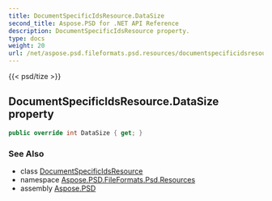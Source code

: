 ```yaml
---
title: DocumentSpecificIdsResource.DataSize
second_title: Aspose.PSD for .NET API Reference
description: DocumentSpecificIdsResource property. 
type: docs
weight: 20
url: /net/aspose.psd.fileformats.psd.resources/documentspecificidsresource/datasize/
---
```

{{< psd/tize >}}
## DocumentSpecificIdsResource.DataSize property

```csharp
public override int DataSize { get; }
```

### See Also

* class [DocumentSpecificIdsResource](../)
* namespace [Aspose.PSD.FileFormats.Psd.Resources](../../documentspecificidsresource/)
* assembly [Aspose.PSD](../../../)


